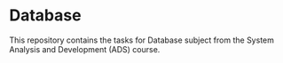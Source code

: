 # Database
This repository contains the tasks for Database subject from the System Analysis and Development (ADS) course.

